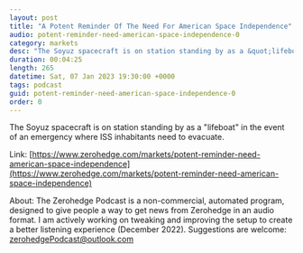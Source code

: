 ```yaml
---
layout: post
title: "A Potent Reminder Of The Need For American Space Independence"
audio: potent-reminder-need-american-space-independence-0
category: markets
desc: "The Soyuz spacecraft is on station standing by as a &quot;lifeboat&quot; in the event of an emergency where ISS inhabitants need to evacuate.    "
duration: 00:04:25
length: 265
datetime: Sat, 07 Jan 2023 19:30:00 +0000
tags: podcast
guid: potent-reminder-need-american-space-independence-0
order: 0
---
```

The Soyuz spacecraft is on station standing by as a &quot;lifeboat&quot; in the event of an emergency where ISS inhabitants need to evacuate.    

Link: [https://www.zerohedge.com/markets/potent-reminder-need-american-space-independence](https://www.zerohedge.com/markets/potent-reminder-need-american-space-independence)

About: The Zerohedge Podcast is a non-commercial, automated program, designed to give people a way to get news from Zerohedge in an audio format.  I am actively working on tweaking and improving the setup to create a better listening experience (December 2022).  Suggestions are welcome: [zerohedgePodcast@outlook.com](mailto:zerohedgePodcast@outlook.com)